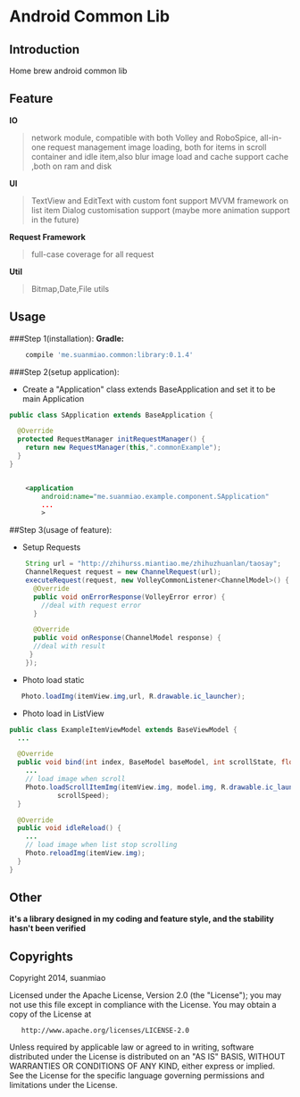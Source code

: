# Android Common Lib

## Introduction

 Home brew android common lib

## Feature
  **IO**
  > network module, compatible with both Volley and RoboSpice, all-in-one request management
  > image loading, both for items in scroll container and idle item,also blur image load and cache support
  > cache ,both on ram and disk

  **UI**
  > TextView and EditText with custom font support
  > MVVM framework on list item
  > Dialog customisation support (maybe more animation support in the future)

  **Request Framework**
  > full-case coverage for all request

  **Util**
  > Bitmap,Date,File utils

## Usage
###Step 1(installation):
**Gradle:**
```groovy
    compile 'me.suanmiao.common:library:0.1.4'
 ```

 ###Step 2(setup application):
* Create a "Application" class extends BaseApplication and set it to be main Application
```java
public class SApplication extends BaseApplication {

  @Override
  protected RequestManager initRequestManager() {
    return new RequestManager(this,".commonExample");
  }
}
```

```xml

    <application
        android:name="me.suanmiao.example.component.SApplication"
        ...
        >
```
##Step 3(usage of feature):
* Setup Requests
```java
    String url = "http://zhihurss.miantiao.me/zhihuzhuanlan/taosay";
    ChannelRequest request = new ChannelRequest(url);
    executeRequest(request, new VolleyCommonListener<ChannelModel>() {
      @Override
      public void onErrorResponse(VolleyError error) {
        //deal with request error
      }

      @Override
      public void onResponse(ChannelModel response) {
      //deal with result
     }
    });

```

* Photo load static
```java
   Photo.loadImg(itemView.img,url, R.drawable.ic_launcher);
```

* Photo load in ListView
```java
public class ExampleItemViewModel extends BaseViewModel {
  ...

  @Override
  public void bind(int index, BaseModel baseModel, int scrollState, float scrollSpeed) {
    ...
    // load image when scroll
    Photo.loadScrollItemImg(itemView.img, model.img, R.drawable.ic_launcher, scrollState,
            scrollSpeed);
  }

  @Override
  public void idleReload() {
    ...
    // load image when list stop scrolling
    Photo.reloadImg(itemView.img);
  }
}

```


## Other
  **it's a library designed in my coding and feature style, and the stability hasn't been verified**

## Copyrights

Copyright 2014, suanmiao

   Licensed under the Apache License, Version 2.0 (the "License");
   you may not use this file except in compliance with the License.
   You may obtain a copy of the License at

       http://www.apache.org/licenses/LICENSE-2.0

   Unless required by applicable law or agreed to in writing, software
   distributed under the License is distributed on an "AS IS" BASIS,
   WITHOUT WARRANTIES OR CONDITIONS OF ANY KIND, either express or implied.
   See the License for the specific language governing permissions and
   limitations under the License.
